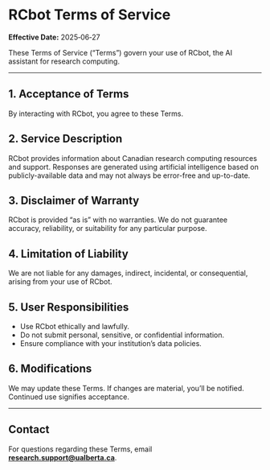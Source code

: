 # RCbot Terms of Service

**Effective Date:** 2025‑06‑27

These Terms of Service (“Terms”) govern your use of RCbot, the AI assistant for research computing.

---

## 1. Acceptance of Terms

By interacting with RCbot, you agree to these Terms.

## 2. Service Description

RCbot provides information about Canadian research computing resources and support. 
Responses are generated using artificial intelligence based on publicly-available data and may not always be error-free and up-to-date.

## 3. Disclaimer of Warranty

RCbot is provided “as is” with no warranties. We do not guarantee accuracy, reliability, or suitability for any particular purpose.

## 4. Limitation of Liability

We are not liable for any damages, indirect, incidental, or consequential, arising from your use of RCbot.

## 5. User Responsibilities

- Use RCbot ethically and lawfully.
- Do not submit personal, sensitive, or confidential information.
- Ensure compliance with your institution’s data policies.

## 6. Modifications

We may update these Terms. If changes are material, you’ll be notified. Continued use signifies acceptance.

---

## Contact

For questions regarding these Terms, email **research.support@ualberta.ca**.
